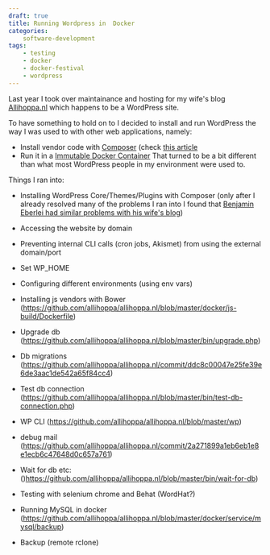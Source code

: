 ```yaml
---
draft: true
title: Running Wordpress in  Docker
categories: 
    software-development
tags: 
    - testing
    - docker
    - docker-festival
    - wordpress
---
```


Last year I took over maintainance and hosting for my wife's blog [Allihoppa.nl](http://allihoppa.nl) which happens to be a WordPress site.

To have something to hold on to I decided to install and run WordPress the way I was used to with other web applications, namely:
- Install vendor code with [Composer](https://getcomposer.org/) (check [this article](/blog/2017/06/28/running-cli-tools-in-docker-part-1-composer/)
- Run it in a [Immutable Docker Container](/blog/2017/12/31/truly-immutable-deployments-with-docker-or-kubernetes/)
That turned to be a bit different than what most WordPress people in my environment were used to.

Things I ran into:
- Installing WordPress Core/Themes/Plugins with Composer (only after I already resolved many of the problems I ran into I found that [Benjamin Eberlei had similar problems with his wife's blog](https://beberlei.de/2016/02/21/how_i_use_wordpress_with_git_and_composer.html))
- Accessing the website by domain
- Preventing internal CLI calls (cron jobs, Akismet) from using the external domain/port
- Set WP_HOME
- Configuring different environments (using env vars)
- Installing js vendors with Bower (https://github.com/allihoppa/allihoppa.nl/blob/master/docker/js-build/Dockerfile)
- Upgrade db (https://github.com/allihoppa/allihoppa.nl/blob/master/bin/upgrade.php)
- Db migrations (https://github.com/allihoppa/allihoppa.nl/commit/ddc8c00047e25fe39e6de3aac1de542a65f84cc4)
- Test db connection (https://github.com/allihoppa/allihoppa.nl/blob/master/bin/test-db-connection.php)
- WP CLI (https://github.com/allihoppa/allihoppa.nl/blob/master/wp)
- debug mail (https://github.com/allihoppa/allihoppa.nl/commit/2a271899a1eb6eb1e8e1ecb6c47648d0c657a761)
- Wait for db etc: ()https://github.com/allihoppa/allihoppa.nl/blob/master/bin/wait-for-db)
- Testing with selenium chrome and Behat (WordHat?)
- Running MySQL in docker (https://github.com/allihoppa/allihoppa.nl/blob/master/docker/service/mysql/backup)

- Backup (remote rclone)




